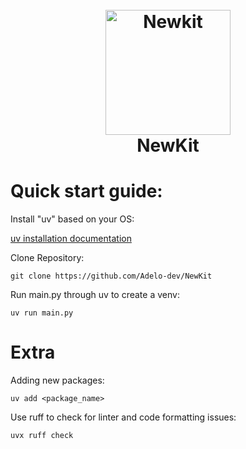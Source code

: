 <h1 align="center">
  <br>
  <img src="https://i.imgur.com/6dmGfVb.png" alt="Newkit" width="200"></a>
  <br>
  NewKit
  <br>
</h1>

# Quick start guide:

Install "uv" based on your OS: 

[uv installation documentation](https://docs.astral.sh/uv/getting-started/installation/#__tabbed_1_2)

Clone Repository:

```
git clone https://github.com/Adelo-dev/NewKit
```

Run main.py through uv to create a venv:
```
uv run main.py
```

# Extra
Adding new packages:
```
uv add <package_name>
```

Use ruff to check for linter and code formatting issues:
```
uvx ruff check 
```

